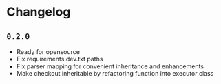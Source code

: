 # Changelog

## `0.2.0`

- Ready for opensource
- Fix requirements.dev.txt paths
- Fix parser mapping for convenient inheritance and enhancements
- Make checkout inheritable by refactoring function into executor class